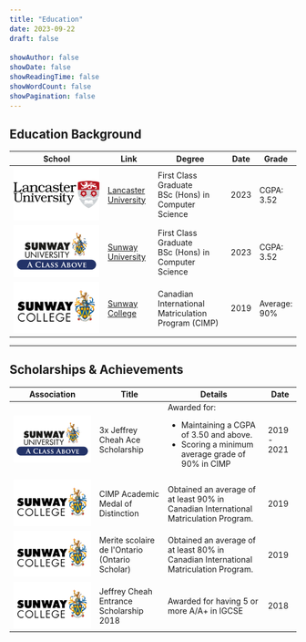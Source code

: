 ```yaml
---
title: "Education"
date: 2023-09-22
draft: false

showAuthor: false
showDate: false
showReadingTime: false
showWordCount: false
showPagination: false
---
```


## Education Background

<table>
    <thead>
        <tr>
            <th>School</th>
            <th>Link</th>
            <th>Degree</th>
            <th>Date</th>
            <th>Grade</th>
        </tr>
    </thead>
    <tbody>
        <tr>
            <td><img alt="Lancaster University Logo" class="customEntityLogo nozoom" src="LancasterUniversity.png"/></td>
            <td><a href="https://www.lancaster.ac.uk" target="_blank">Lancaster University</a></td>
            <td>First Class Graduate<br/>BSc (Hons) in Computer Science</td>
            <td>2023</td>
            <td>CGPA:<br/>3.52</td>
        </tr>
        <tr>
            <td><img alt="Sunway University Logo" class="customEntityLogo nozoom" src="SunwayUniversity.png"/></td>
            <td><a href="https://sunwayuniversity.edu.my/" target="_blank">Sunway University</a></td>
            <td>First Class Graduate<br/>BSc (Hons) in Computer Science</td>
            <td>2023</td>
            <td>CGPA:<br/>3.52</td>
        </tr>
        <tr>
            <td><img alt="Sunway College Logo" class="customEntityLogo nozoom" src="SunwayCollege.png"/></td>
            <td><a href="https://sunwaycollege.edu.my/" target="_blank">Sunway College</a></td>
            <td>Canadian International Matriculation Program (CIMP)</td>
            <td>2019</td>
            <td>Average:<br/>90%</td>
        </tr>
    </tbody>
</table>

---

## Scholarships & Achievements

<table>
  <thead>
    <th>Association</th>
    <th>Title</th>
    <th>Details</th>
    <th>Date</th>
  </thead>
  <tr>
    <td><img alt="Sunway University Logo" class="customEntityLogo nozoom" src="SunwayUniversity.png"/></td>
    <td>3x Jeffrey Cheah Ace Scholarship</td>
    <td>
      Awarded for:
      <ul>
        <li>Maintaining a CGPA of 3.50 and above.</li>
        <li>Scoring a minimum average grade of 90% in CIMP</li>
      </ul>
    </td>
    <td>2019 - 2021</td>
  </tr>
  <tr>
    <td><img alt="Sunway College Logo" class="customEntityLogo nozoom" src="SunwayCollege.png"/></td>
    <td>CIMP Academic Medal of Distinction</td>
    <td>Obtained an average of at least 90% in Canadian International Matriculation Program.</td>
    <td>2019</td>
  </tr>
  <tr>
    <td><img alt="Sunway College Logo" class="customEntityLogo nozoom" src="SunwayCollege.png"/></td>
    <td>Merite scolaire de l'Ontario (Ontario Scholar)</td>
    <td>Obtained an average of at least 80% in Canadian International Matriculation Program.</td>
    <td>2019</td>
  </tr>
  <tr>
    <td><img alt="Sunway College Logo" class="customEntityLogo nozoom" src="SunwayCollege.png"/></td>
    <td>Jeffrey Cheah Entrance Scholarship 2018</td>
    <td>Awarded for having 5 or more A/A+ in IGCSE</td>
    <td>2018</td>
  </tr>
</table>
